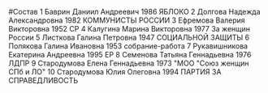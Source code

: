 #Состав
1 Баврин Даниил Андреевич 1986 ЯБЛОКО
2 Долгова Надежда Александровна 1982 КОММУНИСТЫ РОССИИ
3 Ефремова Валерия Викторовна 1952 СР
4 Калугина Марина Викторовна 1977 За женщин России
5 Листкова Галина Петровна 1947 СОЦИАЛЬНОЙ ЗАЩИТЫ
6 Полякова Галина Ивановна 1953 собрание-работа
7 Рукавишникова Екатерина Андреевна 1995 ЕР
8 Семенова Татьяна Геннадьевна 1976 ЛДПР
9 Стародумова Елена Геннадьевна 1973 \"МОО \"Союз женщин СПб и ЛО\"
10 Стародумова Юлия Олеговна 1994 ПАРТИЯ ЗА СПРАВЕДЛИВОСТЬ
